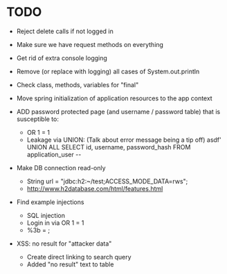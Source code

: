 # TODO
- Reject delete calls if not logged in
- Make sure we have request methods on everything
- Get rid of extra console logging
- Remove (or replace with logging) all cases of System.out.println
- Check class, methods, variables for "final"

- Move spring initialization of application resources to the app context

- ADD password protected page (and username / password table) that is susceptible to:
    - OR 1 = 1 
    - Leakage via UNION: (Talk about error message being a tip off)
        asdf' UNION ALL SELECT id, username, password_hash FROM application_user --

- Make DB connection read-only
    - String url = "jdbc:h2:~/test;ACCESS_MODE_DATA=rws";
    - http://www.h2database.com/html/features.html
    
- Find example injections
    - SQL injection
    - Login in via OR 1 = 1
    - %3b = ;
    
    
- XSS: no result for "attacker data"
    - Create direct linking to search query
    - Added "no result" text to table